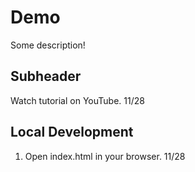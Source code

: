 # Demo

Some description!

## Subheader

Watch tutorial on YouTube. 11/28

## Local Development

1. Open index.html in your browser. 11/28
